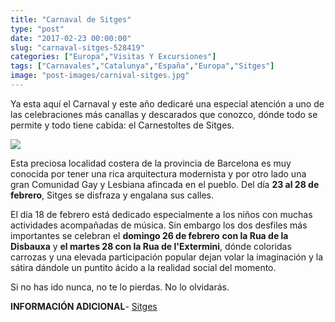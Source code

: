```yaml
---
title: "Carnaval de Sitges"
type: "post"
date: "2017-02-23 00:00:00"
slug: "carnaval-sitges-528419"
categories: ["Europa","Visitas Y Excursiones"]
tags: ["Carnavales","Catalunya","España","Europa","Sitges"]
image: "post-images/carnival-sitges.jpg"
---
```


  
  
Ya esta aquí el Carnaval y este año dedicaré una especial atención a uno de las celebraciones más canallas y descarados que conozco, dónde todo se permite y todo tiene cabida: el Carnestoltes de Sitges.  
  
![](post-images/carnival-sitges.jpg)  
  
Esta preciosa localidad costera de la provincia de Barcelona es muy conocida por tener una rica arquitectura modernista y por otro lado una gran Comunidad Gay y Lesbiana afincada en el pueblo. Del día **23 al 28 de febrero**, Sitges se disfraza y engalana sus calles.  
  
El día 18 de febrero está dedicado especialmente a los niños con muchas actividades acompañadas de música. Sin embargo los dos desfiles más importantes se celebran el **domingo 26 de febrero** **con la Rua de la Disbauxa** y **el martes 28 con la Rua de l'Extermini**, dónde coloridas carrozas y una elevada participación popular dejan volar la imaginación y la sátira dándole un puntito ácido a la realidad social del momento.  
  
Si no has ido nunca, no te lo pierdas. No lo olvidarás.  
  
**INFORMACIÓN ADICIONAL**- [ Sitges](http://www.visitsitges.com/es/carnaval-sitges-2017)